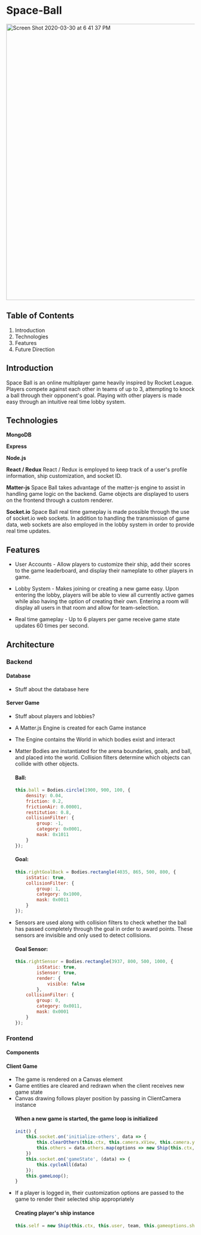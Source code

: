 # Space-Ball
<img width="738" alt="Screen Shot 2020-03-30 at 6 41 37 PM" src="https://user-images.githubusercontent.com/47997709/77978340-b4bb2780-72b6-11ea-90a3-6df82a68ec11.png">

## Table of Contents
1. Introduction
2. Technologies
3. Features
4. Future Direction

## Introduction

Space Ball is an online multiplayer game heavily inspired by Rocket League.  Players compete against each other in teams of up to 3, attempting to knock a ball through their opponent's goal.  Playing with other players is made easy through an intuitive real time lobby system.

## Technologies
**MongoDB**

**Express**

**Node.js**

**React / Redux**
React / Redux is employed to keep track of a user's profile information, ship customization, and socket ID.

**Matter-js**
Space Ball takes advantage of the matter-js engine to assist in handling game logic on the backend.  Game objects are displayed to users on the frontend through a custom renderer.

**Socket.io**
Space Ball real time gameplay is made possible through the use of socket.io web sockets.  In addition to handling the transmission of game data, web sockets are also employed in the lobby system in order to provide real time updates.


## Features
* User Accounts - Allow players to customize their ship, add their scores to the game leaderboard, and display their nameplate to other players in game.

* Lobby System - Makes joining or creating a new game easy.  Upon entering the lobby, players will be able to view all currently active games while also having the option of creating their own.  Entering a room will display all users in that room and allow for team-selection.

* Real time gameplay - Up to 6 players per game receive game state updates 60 times per second.


## Architecture

### Backend
#### Database
  * Stuff about the database here
#### Server Game
  * Stuff about players and lobbies?
  
  * A Matter.js Engine is created for each Game instance
  * The Engine contains the World in which bodies exist and interact
  * Matter Bodies are instantiated for the arena boundaries, goals, and ball, and placed into the world. Collision filters determine which objects can collide with other objects.
    #### Ball:
    ``` javascript 
    this.ball = Bodies.circle(1900, 900, 100, {
        density: 0.04,
        friction: 0.2,
        frictionAir: 0.00001,
        restitution: 0.8,
        collisionFilter: {
            group: -1,
            category: 0x0001,
            mask: 0x1011
        }
    });
    ```
    #### Goal:
    ```javascript
    this.rightGoalBack = Bodies.rectangle(4035, 865, 500, 800, {
        isStatic: true,
        collisionFilter: {
            group: 1,
            category: 0x1000,
            mask: 0x0011
        }
    });
    ```
  * Sensors are used along with collision filters to check whether the ball has passed completely through the goal in order to award points. These sensors are invisible and only used to detect collisions.
    #### Goal Sensor:
    ```javascript
    this.rightSensor = Bodies.rectangle(3937, 800, 500, 1000, {
            isStatic: true,
            isSensor: true,
            render: {
                visible: false
            },
        collisionFilter: {
            group: 0,
            category: 0x0011,
            mask: 0x0001
        }
    });
    ```
    
### Frontend

#### Components
#### Client Game
  * The game is rendered on a Canvas element
  * Game entities are cleared and redrawn when the client receives new game state
  * Canvas drawing follows player position by passing in ClientCamera instance
    #### When a new game is started, the game loop is initialized
    ```javascript
    init() {
        this.socket.on('initialize-others', data => {
            this.clearOthers(this.ctx, this.camera.xView, this.camera.yView);
            this.others = data.others.map(options => new Ship(this.ctx, options.user, options.team, options.ship))
        })
        this.socket.on('gameState', (data) => {
            this.cycleAll(data)
        });
        this.gameLoop();
    }
    ```
  * If a player is logged in, their customization options are passed to the game to render their selected ship appropriately
    #### Creating player's ship instance
    ```javascript
    this.self = new Ship(this.ctx, this.user, team, this.gameoptions.ship);
    ```
